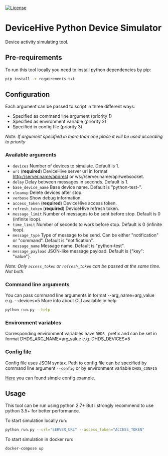 [![License](https://img.shields.io/badge/License-Apache%202.0-blue.svg?style=flat-square)](LICENSE)

# DeviceHive Python Device Simulator

Device activity simulating tool.

## Pre-requirements
To run this tool locally you need to install python dependencies by pip:
```bash
pip install -r requirements.txt
```

## Configuration
Each argument can be passed to script in three different ways:
* Specified as command line argument (priority 1)
* Specified as environment variable (priority 2)
* Specified in config file (priority 3)

_Note: If argument specified in more than one place it will be used according to priority_

### Available arguments
* `devices` Number of devices to simulate. Default is 1.
* `url` (**required**) DeviceHive server url in format http://server.name/api/rest or ws://server.name/api/websocket.
* `delay` Delay between messages in seconds. Default is 1.
* `base_device_name` Base device name. Default is "python-test-".
* `cleanup` Delete devices after stop.
* `verbose` Show debug information.
* `access_token` (**required**) DeviceHive access token.
* `refresh_token` (**required**) DeviceHive refresh token.
* `message_limit` Number of messages to be sent before stop. Default is 0 (infinite loop).
* `time_limit` Number of seconds to work before stop. Default is 0 (infinite loop).
* `message_type` Type of message to be send. Can be either "notification" or "command". Default is "notification".
* `message_name` Message name. Default is "python-test".
* `message_payload` JSON-like message payload. Default is {"key": "value"}.

_Note: Only `access_token` or `refresh_token` can be passed at the same time. Not both._

### Command line arguments
You can pass command line arguments in format --arg_name=arg_value e.g. --devices=5
More info about CLI available in help
```bash
python run.py --help
```

### Environment variables
Corresponding environment variables have `DHDS_` prefix and can be set in format DHDS_ARG_NAME=arg_value e.g. DHDS_DEVICES=5

### Config file
Config file uses JSON syntax.
Path to config file can be specified by command line argument `--config` or by environment variable `DHDS_CONFIG`

[Here](config_example.json) you can found simple config example.

## Usage
This tool can be run using python 2.7+
But i strongly recommend to use python 3.5+ for better performance.

To start simulation locally run:
```bash
python run.py --url="SERVER_URL" --access_token="ACCESS_TOKEN"
```

To start simulation in docker run:
```bash
docker-compose up
```
